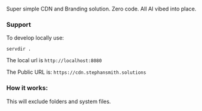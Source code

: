 Super simple CDN and Branding solution. Zero code. All AI vibed into place. 

### Support
To develop locally use:

`servdir .`

The local url is `http://localhost:8080`

The Public URL is: `https://cdn.stephansmith.solutions`

### How it works:
This will exclude folders and system files. 